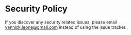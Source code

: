 # Security Policy

If you discover any security related issues, please email yannick.leone@gmail.com instead of using the issue tracker.
